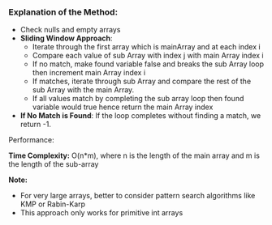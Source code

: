 
### **Explanation of the Method:**

* Check nulls and empty arrays
* **Sliding Window Approach**:
  * Iterate through the first array which is mainArray and at each index i 
  * Compare each value of sub Array with index j with main Array index i
  * If no match, make found variable false and breaks the sub Array loop then increment main Array index i
  * If matches, iterate through sub Array and compare the rest of the sub Array with the main Array.
  * If all values match by completing the sub array loop then found variable would true hence return the main Array index
* **If No Match is Found**: If the loop completes without finding a match, we return -1.

Performance:

**Time Complexity:** O(n*m), where n is the length of the main array and m is the length of the sub-array

**Note:**

* For very large arrays, better to consider pattern search algorithms like KMP or Rabin-Karp
* This approach only works for primitive int arrays